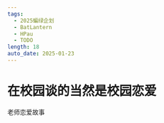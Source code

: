 ```yaml
---
tags:
  - 2025蝙绿企划
  - BatLantern
  - HPau
  - TODO
length: 18
auto_date: 2025-01-23
---
```


# 在校园谈的当然是校园恋爱

老师恋爱故事
